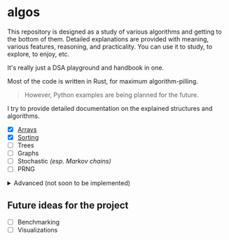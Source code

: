# algos

This repository is designed as a study of various algorithms and getting to the bottom of them.
Detailed explanations are provided with meaning, various features, reasoning, and practicality.
You can use it to study, to explore, to enjoy, etc.

It's really just a DSA playground and handbook in one.

Most of the code is written in Rust, for maximum algorithm-pilling.
> However, Python examples are being planned for the future.

I try to provide detailed documentation on the explained structures and algorithms.

- [x] [Arrays](src/arrays/)
- [x] [Sorting](src/sorting/)
- [ ] Trees
- [ ] Graphs
- [ ] Stochastic *(esp. Markov chains)*
- [ ] PRNG

<details>

<summary>Advanced (not soon to be implemented)</summary>

**Linear algebra:**

- [ ] Basic Introduction
- [ ] Vectors
- [ ] Matrices
- [ ] Tensors

**Calculus in code:**

- [ ] Numerical Integrations
- [ ] Series Approximations (`sin`, `exp`, `ln`)
- [ ] Equation Solvers
- [ ] Differential Equations

**Classical mechanics:**

- [ ] Position, distance, and displacement
- [ ] Acceleration
- [ ] Newton laws

</details>

## Future ideas for the project

- [ ] Benchmarking
- [ ] Visualizations
